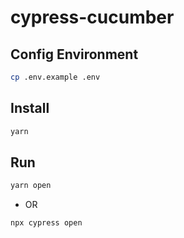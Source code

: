 # cypress-cucumber

## Config Environment

```bash
cp .env.example .env
```

## Install 

```bash
yarn
```

## Run

```bash
yarn open
```

- OR

```bash
npx cypress open
```
